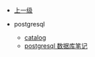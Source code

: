 <!-- docs/db/postgresql/_sidebar.md -->


* [上一级](db/)

* postgresql
  * [catalog](db/postgresql/) 
  * [postgresql 数据库笔记](db/postgresql/postgresql.md)

